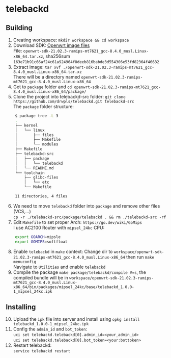 # telebackd

## Building

1. Creating workspace: `mkdir workspace && cd workspace`
2. Download SDK: [Openwrt image files](https://downloads.openwrt.org/releases/21.02.3/targets/ramips/mt7621)  
    File: `openwrt-sdk-21.02.3-ramips-mt7621_gcc-8.4.0_musl.Linux-x86_64.tar.xz`, sha256sum `163e71b91c66af24c61a924964f8deeb816babde3d554306e53fd82364f46632`
3. Extract image: `tar xvf ./openwrt-sdk-21.02.3-ramips-mt7621_gcc-8.4.0_musl.Linux-x86_64.tar.xz`  
   There will be a directory named `openwrt-sdk-21.02.3-ramips-mt7621_gcc-8.4.0_musl.Linux-x86_64`
4. Get to `package` folder and `cd openwrt-sdk-21.02.3-ramips-mt7621_gcc-8.4.0_musl.Linux-x86_64/package/`
5. Clone the project into telebackd-src folder: `git clone https://github.com/drwpls/telebackd.git telebackd-src`  
    The `package` folder structure:
```bash
    $ package tree -L 3
    .
    ├── kernel
    │   └── linux
    │       ├── files
    │       ├── Makefile
    │       └── modules
    ├── Makefile
    ├── telebackd-src
    │   ├── package
    │   │   └── telebackd
    │   └── README.md
    └── toolchain
        ├── glibc-files
        │   └── etc
        └── Makefile

    11 directories, 4 files
```
6. We need to move `telebackd` folder into `package` and remove other files (VCS,...)  
   `cp -r ./telebackd-src/package/telebackd . && rm ./telebackd-src -rf`
7. Edit `Makefile` to set proper Arch: `https://go.dev/wiki/GoMips`  
    I use AC2100 Router with `mipsel_24kc` CPU:
```bash
    export GOARCH=mipsle
    export GOMIPS=softfloat
```
8. Enable `telebackd` in `make` context: 
   Change dir to `workspace/openwrt-sdk-21.02.3-ramips-mt7621_gcc-8.4.0_musl.Linux-x86_64` then run `make menuconfig`  
   Navigate to `Utilities` and enable `telebackd`
9. Compile the package `make package/telebackd/compile V=s`, the compiled bundle will be in `workspace/openwrt-sdk-21.02.3-ramips-mt7621_gcc-8.4.0_musl.Linux-x86_64/bin/packages/mipsel_24kc/base/telebackd_1.0.0-1_mipsel_24kc.ipk`

## Installing
10. Upload the `ipk` file into server and install using `opkg install telebackd_1.0.0-1_mipsel_24kc.ipk`
11. Config the `admin_id` and `bot_token`:  
    `uci set telebackd.telebackd[0].admin_id=<your_admin_id>`  
    `uci set telebackd.telebackd[0].bot_token=<your:bottoken>`
12. Restart telebackd:  
    `service telebackd restart`
    